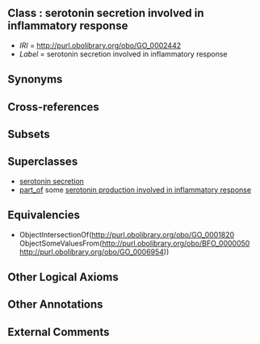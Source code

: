 
## Class : serotonin secretion involved in inflammatory response

 * *IRI* = http://purl.obolibrary.org/obo/GO_0002442
 * *Label* = serotonin secretion involved in inflammatory response

## Synonyms


## Cross-references


## Subsets


## Superclasses

 * [serotonin secretion](../../GO/20/GO_0001820.md)
 * [part_of](../../BFO/50/BFO_0000050.md) some [serotonin production involved in inflammatory response](../../GO/51/GO_0002351.md)

## Equivalencies

 * ObjectIntersectionOf(<http://purl.obolibrary.org/obo/GO_0001820> ObjectSomeValuesFrom(<http://purl.obolibrary.org/obo/BFO_0000050> <http://purl.obolibrary.org/obo/GO_0006954>))

## Other Logical Axioms


## Other Annotations


## External Comments

